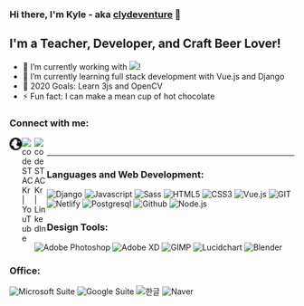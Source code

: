 ### Hi there, I'm Kyle - aka [clydeventure][website] 👋

## I'm a Teacher, Developer, and Craft Beer Lover!
- 🔭 I’m currently working with [<img src="https://github.com/clydeventure/website/blob/master/img/logo/planteraOrange.png" height="12px">][plantera]!
- 🌱 I’m currently learning full stack development with Vue.js and Django
- 🥅 2020 Goals: Learn 3js and OpenCV
- ⚡ Fun fact: I can make a mean cup of hot chocolate

### Connect with me:

[<img align="left" alt="codeSTACKr.com" width="22px" src="https://raw.githubusercontent.com/iconic/open-iconic/master/svg/globe.svg" />][website]
[<img align="left" alt="codeSTACKr | YouTube" width="22px" src="https://cdn.jsdelivr.net/npm/simple-icons@v3/icons/youtube.svg" />][youtube]
[<img align="left" alt="codeSTACKr | LinkedIn" width="22px" src="https://cdn.jsdelivr.net/npm/simple-icons@v3/icons/linkedin.svg" />][linkedin]
<br />

---

### Languages and Web Development:

<img src="https://github.com/clydeventure/website/blob/master/img/logo/djangologo.png" height="35px" class="programs" title="Django" > <img src="https://github.com/clydeventure/website/blob/master/img/logo/jslogo.png" height="35px" class="programs" title="Javascript" > <img src="https://github.com/clydeventure/website/blob/master/img/logo/sass.png" height="35px" class="programs" title="Sass" > <img src="https://github.com/clydeventure/website/blob/master/img/logo/html5logo.png" height="35px" class="programs" title="HTML5" > <img src="https://github.com/clydeventure/website/blob/master/img/logo/csslogo.png" height="35px" class="programs" title="CSS3" > <img src="https://github.com/clydeventure/website/blob/master/img/logo/vue.png" height="35px" class="programs" title="Vue.js" > <img src="https://github.com/clydeventure/website/blob/master/img/logo/gitlogo.png" height="35px" class="programs" title="GIT" > <img src="https://github.com/clydeventure/website/blob/master/img/logo/netlifylogo.png" height="35px" class="programs" title="Netlify" > <img src="https://github.com/clydeventure/website/blob/master/img/logo/postgresqllogo.png" height="35px" class="programs" title="Postgresql" > <img src="https://github.com/clydeventure/website/blob/master/img/logo/githublogo.png" height="35px" class="programs" title="Github" > <img src="https://github.com/clydeventure/website/blob/master/img/logo/node.png" height="35px" class="programs" title="Node.js" > 

### Design Tools:

<img src="https://github.com/clydeventure/website/blob/master/img/logo/pslogo.png" height="35px" class="programs" title="Adobe Photoshop" > <img src="https://github.com/clydeventure/website/blob/master/img/logo/xdlogo.png" height="35px" class="programs" title="Adobe XD" > <img src="https://github.com/clydeventure/website/blob/master/img/logo/gimplogo.png" height="35px" class="programs" title="GIMP" > <img src="https://github.com/clydeventure/website/blob/master/img/logo/lucidchartlogo.png" height="35px" class="programs" title="Lucidchart"> <img src="https://github.com/clydeventure/website/blob/master/img/logo/blenderlogo.png" height="35px" class="programs" title="Blender" > 

### Office:

<img src="https://github.com/clydeventure/website/blob/master/img/logo/micorsoftlogo.png" height="35px" class="programs" title="Microsoft Suite" > <img src="https://github.com/clydeventure/website/blob/master/img/logo/googlelogo.png" height="35px" class="programs" title="Google Suite" > <img src="https://github.com/clydeventure/website/blob/master/img/logo/hancomlogo.png" height="35px" class="programs" title="한글" > <img src="https://github.com/clydeventure/website/blob/master/img/logo/naver.png" height="35px" class="programs" title="Naver" >

<br />
<br />

[website]: https://clydeventure.com
[youtube]: https://www.youtube.com/channel/UCxZi6Y4eJxhGyItIjIZ687g?view_as=subscriber
[linkedin]: https://www.linkedin.com/in/kyle-clyde/
[plantera]: https://www.plantera.kr/
